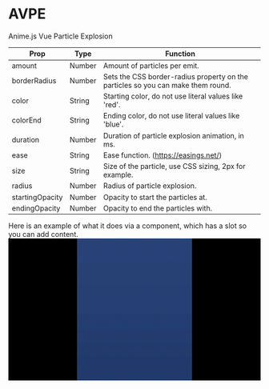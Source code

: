 # AVPE
Anime.js Vue Particle Explosion

Prop | Type | Function
--- | --- | --- |
amount | Number | Amount of particles per emit.
borderRadius | Number | Sets the CSS border-radius property on the particles so you can make them round.
color | String | Starting color, do not use literal values like 'red'.
colorEnd | String | Ending color, do not use literal values like 'blue'.
duration | Number | Duration of particle explosion animation, in ms.
ease | String | Ease function. (https://easings.net/)
size | String | Size of the particle, use CSS sizing, 2px for example.
radius | Number | Radius of particle explosion.
startingOpacity | Number | Opacity to start the particles at.
endingOpacity | Number | Opacity to end the particles with.

Here is an example of what it does via a component, which has a slot so you can add content.
![AVPE Example](AVPE_example.gif)
